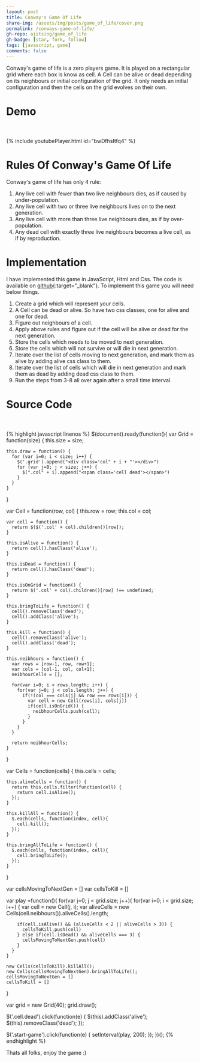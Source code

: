 ```yaml
---
layout: post
title: Conway's Game Of Life
share-img: /assets/img/posts/game_of_life/cover.png
permalink: /conways-game-of-life/
gh-repo: ajitsing/game_of_life
gh-badge: [star, fork, follow]
tags: [javascript, game]
comments: false
---
```


Conway's game of life is a zero players game. It is played on a rectangular grid where each box is know as cell. A Cell can be alive or dead depending on its neighbours or initial configuration of the grid. It only needs an initial configuration and then the cells on the grid evolves on their own.

# Demo<br><br>

{% include youtubePlayer.html id="bwDfhsItfq4" %}
<br>

# Rules Of Conway's Game Of Life

Conway's game of life has only 4 rule:

1. Any live cell with fewer than two live neighbours dies, as if caused by under-population.
2. Any live cell with two or three live neighbours lives on to the next generation.
3. Any live cell with more than three live neighbours dies, as if by over-population.
4. Any dead cell with exactly three live neighbours becomes a live cell, as if by reproduction.

# Implementation

I have implemented this game in JavaScript, Html and Css. The code is available on [github](https://github.com/ajitsing/game_of_life){:target="_blank"}. To implement this game you will need below things.

1. Create a grid which will represent your cells.
2. A Cell can be dead or alive. So have two css classes, one for alive and one for dead.
3. Figure out neighbours of a cell.
4. Apply above rules and figure out if the cell will be alive or dead for the next generation.
5. Store the cells which needs to be moved to next generation.
6. Store the cells which will not survive or will die in next generation.
7. Iterate over the list of cells moving to next generation, and mark them as alive by adding alive css class to them.
8. Iterate over the list of cells which will die in next generation and mark them as dead by adding dead css class to them.
9. Run the steps from 3-8 all over again after a small time interval.

# Source Code<br><br>

{% highlight javascript linenos %}
$(document).ready(function(){
  var Grid = function(size) {
    this.size = size;

    this.draw = function() {
      for (var i=0; i < size; i++) {
        $('.grid').append("<div class='col" + i + "'></div>")
        for (var j=0; j < size; j++) {
          $(".col" + i).append("<span class='cell dead'></span>")
        }
      }
    }
  }

  var Cell = function(row, col) {
    this.row = row;
    this.col = col;

    var cell = function() {
      return $($('.col' + col).children()[row]);
    }

    this.isAlive = function() {
      return cell().hasClass('alive');
    }

    this.isDead = function() {
      return cell().hasClass('dead');
    }

    this.isOnGrid = function() {
      return $('.col' + col).children()[row] !== undefined;
    }

    this.bringToLife = function() {
      cell().removeClass('dead');
      cell().addClass('alive');
    }

    this.kill = function() {
      cell().removeClass('alive');
      cell().addClass('dead');
    }

    this.neibhours = function() {
      var rows = [row-1, row, row+1];
      var cols = [col-1, col, col+1];
      neibhourCells = [];

      for(var i=0; i < rows.length; i++) {
        for(var j=0; j < cols.length; j++) {
          if(!(col === cols[j] && row === rows[i])) {
            var cell = new Cell(rows[i], cols[j])
            if(cell.isOnGrid()) {
              neibhourCells.push(cell);
            }
          }
        }
      }

      return neibhourCells;
    }
  }

  var Cells = function(cells) {
    this.cells = cells;

    this.aliveCells = function() {
      return this.cells.filter(function(cell) {
        return cell.isAlive();
      });
    }

    this.killAll = function() {
      $.each(cells, function(index, cell){
        cell.kill();
      });
    }

    this.bringAllToLife = function() {
      $.each(cells, function(index, cell){
        cell.bringToLife();
      });
    }
  }

  var cellsMovingToNextGen = []
  var cellsToKill = []

  var play =function(){
    for(var j=0; j < grid.size; j++){
      for(var i=0; i < grid.size; i++) {
        var cell = new Cell(j, i);
        var aliveCells = new Cells(cell.neibhours()).aliveCells().length;

        if(cell.isAlive() && (aliveCells < 2 || aliveCells > 3)) {
          cellsToKill.push(cell)
        } else if(cell.isDead() && aliveCells === 3) {
          cellsMovingToNextGen.push(cell)
        }
      }
    }

    new Cells(cellsToKill).killAll();
    new Cells(cellsMovingToNextGen).bringAllToLife();
    cellsMovingToNextGen = []
    cellsToKill = []
  }

  var grid = new Grid(40);
  grid.draw();

  $('.cell.dead').click(function(e) {
    $(this).addClass('alive');
    $(this).removeClass('dead');
  });

  $('.start-game').click(function(e) {
    setInterval(play, 200);
  });
})();
{% endhighlight %}

Thats all folks, enjoy the game :)